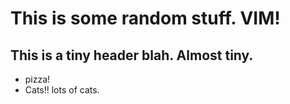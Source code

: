 # This is some random stuff. VIM! 

## This is a tiny header blah. Almost tiny.

* pizza!
* Cats!! lots of cats.

